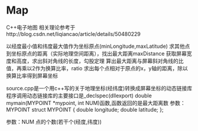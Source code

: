 # Map
C++电子地图
相关理论参考于http://blog.csdn.net/liqiancao/article/details/50480229

以经度最小值和纬度最大值作为坐标原点(minLongitude,maxLatitude)
求其他点到坐标原点的距离（实际地理空间距离），找出最大距离maxDistance
获取屏幕宽度和高度，求出斜对角线的长度，勾股定理
算出最大距离与屏幕斜对角线的比值，再乘以2作为换算比率，ratio
求出每个点相对于原点的x，y轴的距离，除以换算比率得到屏幕坐标


source.cpp是一个用c++写的关于地理坐标(经纬度)转换成屏幕坐标的动态链接库
程序调用动态链接库的主要接口是_declspec(dllexport) double mymain(MYPOINT *mypoint, int NUM)函数,函数返回的是最大距离数
参数：MYPOINT
struct MYPOINT
{
	double longitude;
	double latitude;
};




参数：NUM
点的个数(若干个(经度,纬度))

